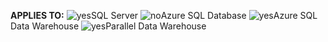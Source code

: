 <Token>**APPLIES TO:** ![yes](media/yes.png)SQL Server ![no](media/no.png)Azure SQL Database ![yes](media/yes.png)Azure SQL Data Warehouse ![yes](media/yes.png)Parallel Data Warehouse </Token>

